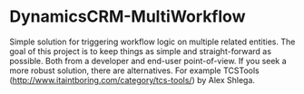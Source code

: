 # DynamicsCRM-MultiWorkflow
Simple solution for triggering workflow logic on multiple related entities. The goal of this project is to keep things as simple and straight-forward as possible. Both from a developer and end-user point-of-view. If you seek a more robust solution, there are alternatives. For example TCSTools (http://www.itaintboring.com/category/tcs-tools/) by Alex Shlega.
